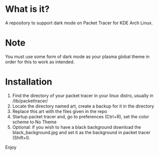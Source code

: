 # What is it?
A repository to support dark mode on Packet Tracer for KDE Arch Linux.
# Note
You must use some form of dark mode as your plasma global theme in order for this to work as intended.
# Installation
1. Find the directory of your packet tracer in your linux distro, usually in /lib/packettracer/
2. Locate the directory named art, create a backup for it in the directory
3. Replace this art with the files given in the repo
4. Startup packet tracer and, go to preferences (Ctrl+R), set the color scheme to No Theme
5. Optional: if you wish to have a black background download the black_background.jpg and set it as the background in packet tracer (Shift+I).

Enjoy
